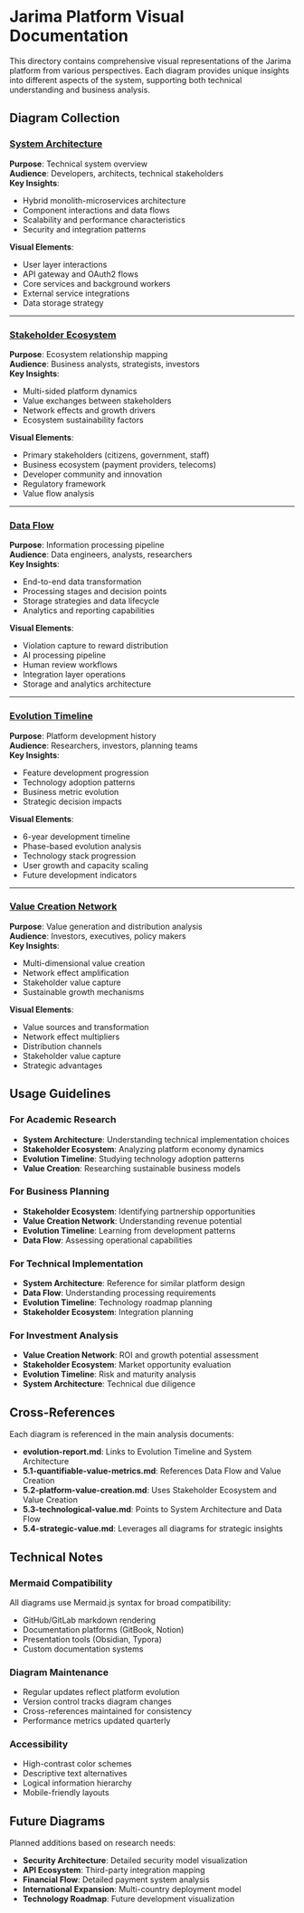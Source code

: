 # Jarima Platform Visual Documentation

This directory contains comprehensive visual representations of the Jarima platform from various perspectives. Each diagram provides unique insights into different aspects of the system, supporting both technical understanding and business analysis.

## Diagram Collection

### [System Architecture](./system-architecture.md)
**Purpose**: Technical system overview  
**Audience**: Developers, architects, technical stakeholders  
**Key Insights**: 
- Hybrid monolith-microservices architecture
- Component interactions and data flows
- Scalability and performance characteristics
- Security and integration patterns

**Visual Elements**:
- User layer interactions
- API gateway and OAuth2 flows
- Core services and background workers
- External service integrations
- Data storage strategy

---

### [Stakeholder Ecosystem](./stakeholder-ecosystem.md)
**Purpose**: Ecosystem relationship mapping  
**Audience**: Business analysts, strategists, investors  
**Key Insights**:
- Multi-sided platform dynamics
- Value exchanges between stakeholders
- Network effects and growth drivers
- Ecosystem sustainability factors

**Visual Elements**:
- Primary stakeholders (citizens, government, staff)
- Business ecosystem (payment providers, telecoms)
- Developer community and innovation
- Regulatory framework
- Value flow analysis

---

### [Data Flow](./data-flow.md)
**Purpose**: Information processing pipeline  
**Audience**: Data engineers, analysts, researchers  
**Key Insights**:
- End-to-end data transformation
- Processing stages and decision points
- Storage strategies and data lifecycle
- Analytics and reporting capabilities

**Visual Elements**:
- Violation capture to reward distribution
- AI processing pipeline
- Human review workflows
- Integration layer operations
- Storage and analytics architecture

---

### [Evolution Timeline](./evolution-timeline.md)
**Purpose**: Platform development history  
**Audience**: Researchers, investors, planning teams  
**Key Insights**:
- Feature development progression
- Technology adoption patterns
- Business metric evolution
- Strategic decision impacts

**Visual Elements**:
- 6-year development timeline
- Phase-based evolution analysis
- Technology stack progression
- User growth and capacity scaling
- Future development indicators

---

### [Value Creation Network](./value-creation-network.md)
**Purpose**: Value generation and distribution analysis  
**Audience**: Investors, executives, policy makers  
**Key Insights**:
- Multi-dimensional value creation
- Network effect amplification
- Stakeholder value capture
- Sustainable growth mechanisms

**Visual Elements**:
- Value sources and transformation
- Network effect multipliers
- Distribution channels
- Stakeholder value capture
- Strategic advantages

## Usage Guidelines

### For Academic Research
- **System Architecture**: Understanding technical implementation choices
- **Stakeholder Ecosystem**: Analyzing platform economy dynamics
- **Evolution Timeline**: Studying technology adoption patterns
- **Value Creation**: Researching sustainable business models

### For Business Planning
- **Stakeholder Ecosystem**: Identifying partnership opportunities
- **Value Creation Network**: Understanding revenue potential
- **Evolution Timeline**: Learning from development patterns
- **Data Flow**: Assessing operational capabilities

### For Technical Implementation
- **System Architecture**: Reference for similar platform design
- **Data Flow**: Understanding processing requirements
- **Evolution Timeline**: Technology roadmap planning
- **Stakeholder Ecosystem**: Integration planning

### For Investment Analysis
- **Value Creation Network**: ROI and growth potential assessment
- **Stakeholder Ecosystem**: Market opportunity evaluation
- **Evolution Timeline**: Risk and maturity analysis
- **System Architecture**: Technical due diligence

## Cross-References

Each diagram is referenced in the main analysis documents:

- **evolution-report.md**: Links to Evolution Timeline and System Architecture
- **5.1-quantifiable-value-metrics.md**: References Data Flow and Value Creation
- **5.2-platform-value-creation.md**: Uses Stakeholder Ecosystem and Value Creation
- **5.3-technological-value.md**: Points to System Architecture and Data Flow
- **5.4-strategic-value.md**: Leverages all diagrams for strategic insights

## Technical Notes

### Mermaid Compatibility
All diagrams use Mermaid.js syntax for broad compatibility:
- GitHub/GitLab markdown rendering
- Documentation platforms (GitBook, Notion)
- Presentation tools (Obsidian, Typora)
- Custom documentation systems

### Diagram Maintenance
- Regular updates reflect platform evolution
- Version control tracks diagram changes
- Cross-references maintained for consistency
- Performance metrics updated quarterly

### Accessibility
- High-contrast color schemes
- Descriptive text alternatives
- Logical information hierarchy
- Mobile-friendly layouts

## Future Diagrams

Planned additions based on research needs:
- **Security Architecture**: Detailed security model visualization
- **API Ecosystem**: Third-party integration mapping
- **Financial Flow**: Detailed payment system analysis
- **International Expansion**: Multi-country deployment model
- **Technology Roadmap**: Future development visualization
